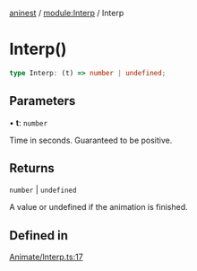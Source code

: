 [aninest](../../index.md) / [module:Interp](../index.md) / Interp

# Interp()

```ts
type Interp: (t) => number | undefined;
```

## Parameters

• **t**: `number`

Time in seconds. Guaranteed to be positive.

## Returns

`number` \| `undefined`

A value or undefined if the animation is finished.

## Defined in

[Animate/Interp.ts:17](https://github.com/zphrs/aninest/tree//core/src/Animate/Interp.ts#L17)
